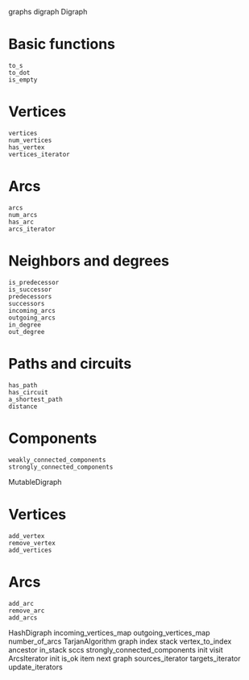 graphs
 digraph
  Digraph
   # Basic functions
    to_s
    to_dot
    is_empty
   # Vertices
    vertices
    num_vertices
    has_vertex
    vertices_iterator
   # Arcs
    arcs
    num_arcs
    has_arc
    arcs_iterator
   # Neighbors and degrees
    is_predecessor
    is_successor
    predecessors
    successors
    incoming_arcs
    outgoing_arcs
    in_degree
    out_degree
   # Paths and circuits
    has_path
    has_circuit
    a_shortest_path
    distance
   # Components
    weakly_connected_components
    strongly_connected_components
  MutableDigraph
   # Vertices
    add_vertex
    remove_vertex
    add_vertices
   # Arcs
    add_arc
    remove_arc
    add_arcs
  HashDigraph
   incoming_vertices_map
   outgoing_vertices_map
   number_of_arcs
  TarjanAlgorithm
   graph
   index
   stack
   vertex_to_index
   ancestor
   in_stack
   sccs
   strongly_connected_components
   init
   visit
  ArcsIterator
   init
   is_ok
   item
   next
   graph
   sources_iterator
   targets_iterator
   update_iterators